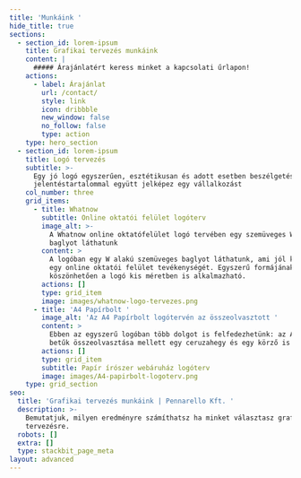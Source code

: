 ```yaml
---
title: 'Munkáink '
hide_title: true
sections:
  - section_id: lorem-ipsum
    title: Grafikai tervezés munkáink
    content: |
      ##### Árajánlatért keress minket a kapcsolati űrlapon!
    actions:
      - label: Árajánlat
        url: /contact/
        style: link
        icon: dribbble
        new_window: false
        no_follow: false
        type: action
    type: hero_section
  - section_id: lorem-ipsum
    title: Logó tervezés
    subtitle: >-
      Egy jó logó egyszerűen, esztétikusan és adott esetben beszélgetés indító
      jelentéstartalommal együtt jelképez egy vállalkozást
    col_number: three
    grid_items:
      - title: Whatnow
        subtitle: Online oktatói felület logóterv
        image_alt: >-
          A Whatnow online oktatófelület logó tervében egy szemüveges W alakú
          baglyot láthatunk
        content: >
          A logóban egy W alakú szemüveges baglyot láthatunk, ami jól kifejezi
          egy online oktatói felület tevékenységét. Egyszerű formájának
          köszönhetően a logó kis méretben is alkalmazható.
        actions: []
        type: grid_item
        image: images/whatnow-logo-tervezes.png
      - title: 'A4 Papírbolt '
        image_alt: 'Az A4 Papírbolt logótervén az összeolvasztott '
        content: >
          Ebben az egyszerű logóban több dolgot is felfedezhetünk: az A és 4
          betűk összeolvasztása mellett egy ceruzahegy és egy körző is megbújik.
        actions: []
        type: grid_item
        subtitle: Papír írószer webáruház logóterv
        image: images/A4-papirbolt-logoterv.png
    type: grid_section
seo:
  title: 'Grafikai tervezés munkáink | Pennarello Kft. '
  description: >-
    Bemutatjuk, milyen eredményre számíthatsz ha minket választasz grafikai
    tervezésre.
  robots: []
  extra: []
  type: stackbit_page_meta
layout: advanced
---
```

